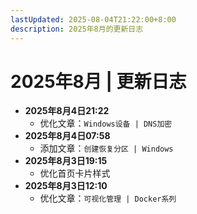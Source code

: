 ```yaml
---
lastUpdated: 2025-08-04T21:22:00+8:00
description: 2025年8月的更新日志
---
```


# 2025年8月 | 更新日志

- **2025年8月4日21:22**
  - 优化文章：`Windows设备 | DNS加密`
- **2025年8月4日07:58**
  - 添加文章：`创建恢复分区 | Windows`
- **2025年8月3日19:15**
  - 优化首页卡片样式
- **2025年8月3日12:10**
  - 优化文章：`可视化管理 | Docker系列`
